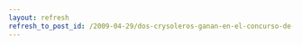 ```yaml
---
layout: refresh
refresh_to_post_id: /2009-04-29/dos-crysoleros-ganan-en-el-concurso-de-software-libre.html
---
```


